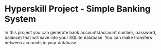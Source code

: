 
# Hyperskill Project - Simple Banking System
In this project you can generate bank accounts(account number, password, balance) that will save into your SQLite database. 
You can make transfers between accounts in your database 
